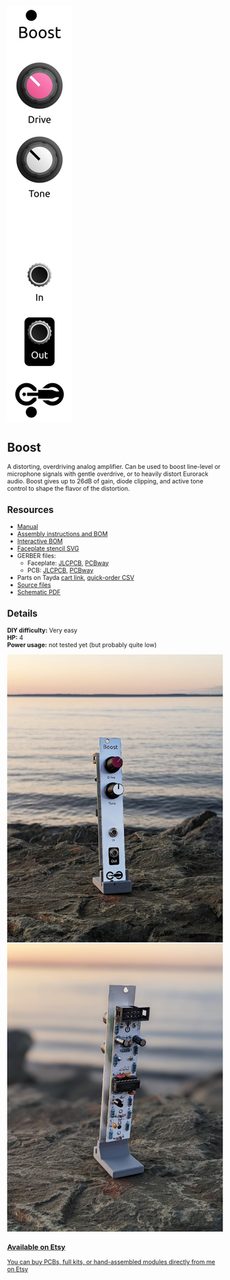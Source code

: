 <div class="fm-readme-container">
<div class="fm-row">

<img class="fm-readme-module-image" src="docs/images/boost.svg" />

<div class="fm-readme-text">

<h1>Boost</h1>

<p>A distorting, overdriving analog amplifier. Can be used to boost line-level or microphone signals with gentle overdrive, or to heavily distort Eurorack audio. Boost gives up to 26dB of gain, diode clipping, and active tone control to shape the flavor of the distortion.</p>

<h2>Resources</h2>

<ul>
  <li><a href="https://quinnfreedman.github.io/fm-artifacts/Boost/boost_manual.pdf">Manual</a></li>
  <li><a href="https://quinnfreedman.github.io/modular/modules/Boost/docs/assembly_instructions">Assembly instructions and BOM</a></li>
  <li><a href="https://quinnfreedman.github.io/fm-artifacts/Boost/boost_pcb_interactive_bom.html">Interactive BOM</a></li>
  <li><a href="https://quinnfreedman.github.io/fm-artifacts/Boost/boost_faceplate.svg">Faceplate stencil SVG</a></li>
  <li>GERBER files:
    <ul>
      <li>Faceplate: <a href="https://quinnfreedman.github.io/fm-artifacts/Boost/boost_faceplate_jlcpcb.zip">JLCPCB</a>, <a href="https://quinnfreedman.github.io/fm-artifacts/Boost/boost_faceplate_pcbway.zip">PCBway</a></li>
      <li>PCB: <a href="https://quinnfreedman.github.io/fm-artifacts/Boost/boost_jlcpcb.zip">JLCPCB</a>, <a href="https://quinnfreedman.github.io/fm-artifacts/Boost/boost_pcbway.zip">PCBway</a></li>
    </ul>
  </li>
  <li>Parts on Tayda <a href="https://www.taydaelectronics.com/savecartpro/index/savenewquote/qid/19841852897">cart link</a>, <a href="https://freemodular.org/modules/Boost/fm_boost_tayda_bom.csv">quick-order CSV</a></li>
  <li><a href="https://github.com/QuinnFreedman/modular/tree/main/modules/Boost">Source files</a></li>
  <li><a href="https://quinnfreedman.github.io/fm-artifacts/Boost/boost_schematic.pdf">Schematic PDF</a></li>
</ul>

</div>
</div>

<h2>Details</h2>

<b>DIY difficulty:</b> Very easy<br>
<b>HP:</b> 4<br>
<b>Power usage:</b> not tested yet (but probably quite low)


<a class="fm-etsy-link" href="https://www.etsy.com/listing/1858893361">
  <img src="docs/images/00-boost-front.jpg" /><img src="docs/images/01-boost-back.jpg" />
  <h3>Available on Etsy</h3>
  <p>You can buy PCBs, full kits, or hand-assembled modules directly from me on Etsy</p>
</a>

</div>
